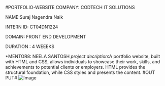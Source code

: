 #PORTFOLIO-WEBSITE
COMPANY: CODTECH IT SOLUTIONS

NAME:Suraj Nagendra Naik

INTERN ID: CT04DN1224

DOMAIN: FRONT END DEVELOPMENT

DURATION : 4 WEEEKS

*MENTOR8: NEELA SANTOSH
*project decription*:A portfolio website, built with HTML and CSS, allows individuals to showcase their work, skills, and achievements to potential clients or employers. HTML provides the structural foundation, while CSS styles and presents the content.
#OUT PUT#
![Image](https://github.com/user-attachments/assets/1b5cda79-1203-4635-adfe-aab378bf9200)
